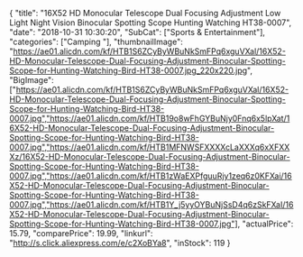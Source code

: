 {
	"title": "16X52 HD Monocular Telescope Dual Focusing Adjustment Low Light Night Vision Binocular Spotting Scope Hunting Watching HT38-0007",
	"date": "2018-10-31 10:30:20",
	"SubCat": ["Sports & Entertainment"],
	"categories": ["Camping "],
	"thumbnailImage": "https://ae01.alicdn.com/kf/HTB1S6ZCyByWBuNkSmFPq6xguVXal/16X52-HD-Monocular-Telescope-Dual-Focusing-Adjustment-Binocular-Spotting-Scope-for-Hunting-Watching-Bird-HT38-0007.jpg_220x220.jpg",
	"BigImage": ["https://ae01.alicdn.com/kf/HTB1S6ZCyByWBuNkSmFPq6xguVXal/16X52-HD-Monocular-Telescope-Dual-Focusing-Adjustment-Binocular-Spotting-Scope-for-Hunting-Watching-Bird-HT38-0007.jpg","https://ae01.alicdn.com/kf/HTB19o8wFhGYBuNjy0Fnq6x5lpXat/16X52-HD-Monocular-Telescope-Dual-Focusing-Adjustment-Binocular-Spotting-Scope-for-Hunting-Watching-Bird-HT38-0007.jpg","https://ae01.alicdn.com/kf/HTB1MFNWSFXXXXcLaXXXq6xXFXXXz/16X52-HD-Monocular-Telescope-Dual-Focusing-Adjustment-Binocular-Spotting-Scope-for-Hunting-Watching-Bird-HT38-0007.jpg","https://ae01.alicdn.com/kf/HTB1zWaEXPfguuRjy1zeq6z0KFXai/16X52-HD-Monocular-Telescope-Dual-Focusing-Adjustment-Binocular-Spotting-Scope-for-Hunting-Watching-Bird-HT38-0007.jpg","https://ae01.alicdn.com/kf/HTB1Y_j5yyOYBuNjSsD4q6zSkFXaI/16X52-HD-Monocular-Telescope-Dual-Focusing-Adjustment-Binocular-Spotting-Scope-for-Hunting-Watching-Bird-HT38-0007.jpg"],
	"actualPrice": 15.79,
	"comparePrice": 19.99,
	"linkurl": "http://s.click.aliexpress.com/e/c2XoBYa8",
	"inStock": 119
}
